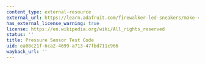 ```yaml
---
content_type: external-resource
external_url: https://learn.adafruit.com/firewalker-led-sneakers/make-velostat-step-sensors
has_external_license_warning: true
license: https://en.wikipedia.org/wiki/All_rights_reserved
status: ''
title: Pressure Sensor Test Code
uid: ea08c21f-6ca2-4699-a713-47fbd711c966
wayback_url: ''
---
```

